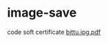 # image-save
code soft certificate
[bittu.jpg.pdf](https://github.com/bittu-gupta/image-save/files/12784321/bittu.jpg.pdf)
